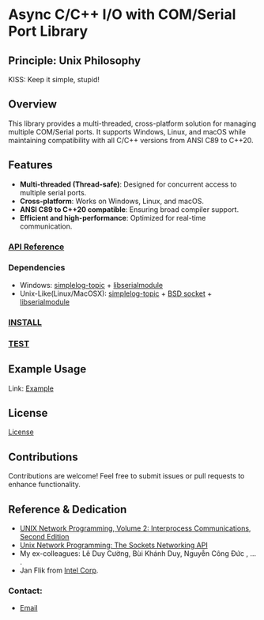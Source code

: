 # Async C/C++ I/O with COM/Serial Port Library

## Principle: Unix Philosophy
KISS: Keep it simple, stupid!

## Overview 
This library provides a multi-threaded, cross-platform solution for managing multiple COM/Serial ports. It supports Windows, Linux, and macOS while maintaining compatibility with all C/C++ versions from ANSI C89 to C++20.

## Features
- **Multi-threaded (Thread-safe)**: Designed for concurrent access to multiple serial ports.
- **Cross-platform**: Works on Windows, Linux, and macOS.
- **ANSI C89 to C++20 compatible**: Ensuring broad compiler support.
- **Efficient and high-performance**: Optimized for real-time communication.

### [API Reference](https://github.com/thuanalg/libserialmodule/blob/main/API-Reference.md)


### Dependencies  
- Windows: [simplelog-topic](https://github.com/thuanalg/simplelog-topic) + [libserialmodule](https://github.com/thuanalg/libserialmodule) 
- Unix-Like(Linux/MacOSX): [simplelog-topic](https://github.com/thuanalg/simplelog-topic) + [BSD socket](https://linux.die.net/man/7/socket)  + [libserialmodule](https://github.com/thuanalg/libserialmodule) 

### [INSTALL](https://github.com/thuanalg/libserialmodule/blob/main/INSTALL.md)  

### [TEST](https://github.com/thuanalg/libserialmodule/blob/main/TEST.md)  


## Example Usage
Link: [Example](https://github.com/thuanalg/libserialmodule/tree/main/tests/console/main.c)

## License
[License](https://github.com/thuanalg/libserialmodule/blob/main/LICENSE.txt)

## Contributions
Contributions are welcome! Feel free to submit issues or pull requests to enhance functionality.

## Reference & Dedication

   - [UNIX Network Programming, Volume 2: Interprocess Communications, Second Edition](https://www.amazon.com/UNIX-Network-Programming-Interprocess-Communications/dp/0130810819)
   - [Unix Network Programming: The Sockets Networking API](https://www.amazon.com/Unix-Network-Programming-Sockets-Networking/dp/0131411551)
   - My ex-colleagues: Lê Duy Cường, Bùi Khánh Duy, Nguyễn Công Đức , ... .
   - Jan Flik from [Intel Corp](https://www.intel.com).

### Contact:
- [Email](mailto:nguyenthaithuanalg@gmail.com)

